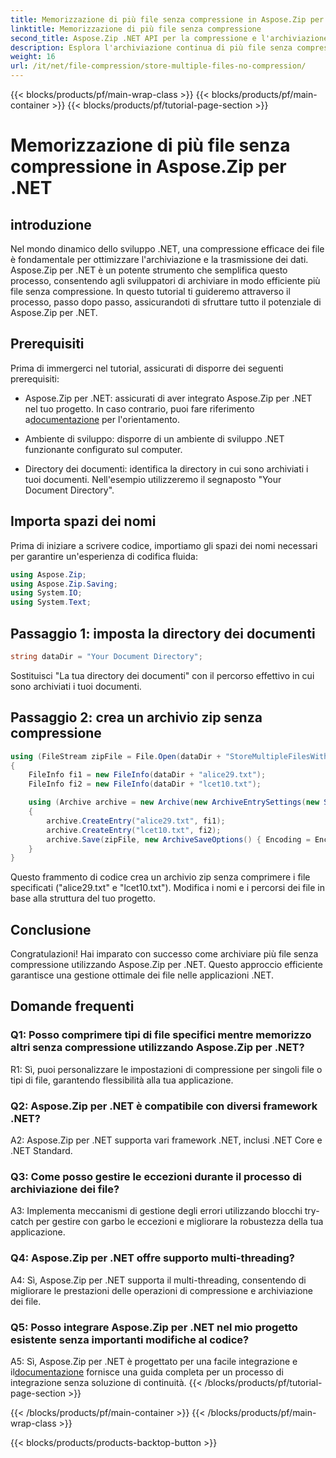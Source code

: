```yaml
---
title: Memorizzazione di più file senza compressione in Aspose.Zip per .NET
linktitle: Memorizzazione di più file senza compressione
second_title: Aspose.Zip .NET API per la compressione e l'archiviazione dei file
description: Esplora l'archiviazione continua di più file senza compressione in Aspose.Zip per .NET. Ottimizza le tue applicazioni .NET per una gestione efficiente dei file con questa guida passo passo.
weight: 16
url: /it/net/file-compression/store-multiple-files-no-compression/
---
```


{{< blocks/products/pf/main-wrap-class >}}
{{< blocks/products/pf/main-container >}}
{{< blocks/products/pf/tutorial-page-section >}}

# Memorizzazione di più file senza compressione in Aspose.Zip per .NET

## introduzione

Nel mondo dinamico dello sviluppo .NET, una compressione efficace dei file è fondamentale per ottimizzare l'archiviazione e la trasmissione dei dati. Aspose.Zip per .NET è un potente strumento che semplifica questo processo, consentendo agli sviluppatori di archiviare in modo efficiente più file senza compressione. In questo tutorial ti guideremo attraverso il processo, passo dopo passo, assicurandoti di sfruttare tutto il potenziale di Aspose.Zip per .NET.

## Prerequisiti

Prima di immergerci nel tutorial, assicurati di disporre dei seguenti prerequisiti:

- Aspose.Zip per .NET: assicurati di aver integrato Aspose.Zip per .NET nel tuo progetto. In caso contrario, puoi fare riferimento a[documentazione](https://reference.aspose.com/zip/net/) per l'orientamento.

- Ambiente di sviluppo: disporre di un ambiente di sviluppo .NET funzionante configurato sul computer.

- Directory dei documenti: identifica la directory in cui sono archiviati i tuoi documenti. Nell'esempio utilizzeremo il segnaposto "Your Document Directory".

## Importa spazi dei nomi

Prima di iniziare a scrivere codice, importiamo gli spazi dei nomi necessari per garantire un'esperienza di codifica fluida:

```csharp
using Aspose.Zip;
using Aspose.Zip.Saving;
using System.IO;
using System.Text;
```

## Passaggio 1: imposta la directory dei documenti

```csharp
string dataDir = "Your Document Directory";
```

Sostituisci "La tua directory dei documenti" con il percorso effettivo in cui sono archiviati i tuoi documenti.

## Passaggio 2: crea un archivio zip senza compressione

```csharp
using (FileStream zipFile = File.Open(dataDir + "StoreMultipleFilesWithoutCompression_out.zip", FileMode.Create))
{
    FileInfo fi1 = new FileInfo(dataDir + "alice29.txt");
    FileInfo fi2 = new FileInfo(dataDir + "lcet10.txt");

    using (Archive archive = new Archive(new ArchiveEntrySettings(new StoreCompressionSettings())))
    {
        archive.CreateEntry("alice29.txt", fi1);
        archive.CreateEntry("lcet10.txt", fi2);
        archive.Save(zipFile, new ArchiveSaveOptions() { Encoding = Encoding.ASCII });
    }
}
```

Questo frammento di codice crea un archivio zip senza comprimere i file specificati ("alice29.txt" e "lcet10.txt"). Modifica i nomi e i percorsi dei file in base alla struttura del tuo progetto.

## Conclusione

Congratulazioni! Hai imparato con successo come archiviare più file senza compressione utilizzando Aspose.Zip per .NET. Questo approccio efficiente garantisce una gestione ottimale dei file nelle applicazioni .NET.

## Domande frequenti

### Q1: Posso comprimere tipi di file specifici mentre memorizzo altri senza compressione utilizzando Aspose.Zip per .NET?

R1: Sì, puoi personalizzare le impostazioni di compressione per singoli file o tipi di file, garantendo flessibilità alla tua applicazione.

### Q2: Aspose.Zip per .NET è compatibile con diversi framework .NET?

A2: Aspose.Zip per .NET supporta vari framework .NET, inclusi .NET Core e .NET Standard.

### Q3: Come posso gestire le eccezioni durante il processo di archiviazione dei file?

A3: Implementa meccanismi di gestione degli errori utilizzando blocchi try-catch per gestire con garbo le eccezioni e migliorare la robustezza della tua applicazione.

### Q4: Aspose.Zip per .NET offre supporto multi-threading?

A4: Sì, Aspose.Zip per .NET supporta il multi-threading, consentendo di migliorare le prestazioni delle operazioni di compressione e archiviazione dei file.

### Q5: Posso integrare Aspose.Zip per .NET nel mio progetto esistente senza importanti modifiche al codice?

 A5: Sì, Aspose.Zip per .NET è progettato per una facile integrazione e il[documentazione](https://reference.aspose.com/zip/net/) fornisce una guida completa per un processo di integrazione senza soluzione di continuità.
{{< /blocks/products/pf/tutorial-page-section >}}

{{< /blocks/products/pf/main-container >}}
{{< /blocks/products/pf/main-wrap-class >}}

{{< blocks/products/products-backtop-button >}}
